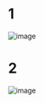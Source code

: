 # 1

![image](https://user-images.githubusercontent.com/72241207/169370362-23b69ef2-6458-480e-ae7d-5e6ff0730606.png)

# 2

![image](https://user-images.githubusercontent.com/72241207/169370418-4ccc2a58-35bf-40c0-8cba-42da1af73d83.png)
